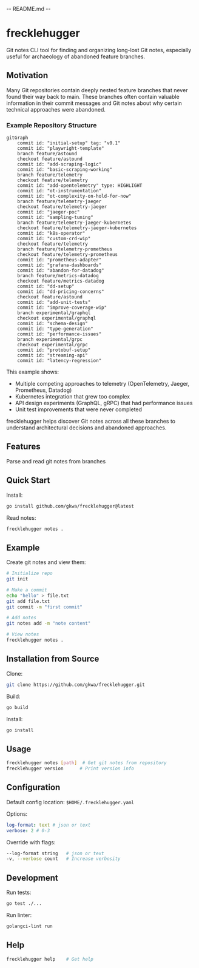 -- README.md --
# frecklehugger

Git notes CLI tool for finding and organizing long-lost Git notes, especially useful for archaeology of abandoned feature branches.

## Motivation

Many Git repositories contain deeply nested feature branches that never found their way back to main. These branches often contain valuable information in their commit messages and Git notes about why certain technical approaches were abandoned.

### Example Repository Structure

```mermaid
gitGraph
    commit id: "initial-setup" tag: "v0.1"
    commit id: "playwright-template"
    branch feature/astound
    checkout feature/astound
    commit id: "add-scraping-logic"
    commit id: "basic-scraping-working"
    branch feature/telemetry
    checkout feature/telemetry
    commit id: "add-opentelemetry" type: HIGHLIGHT
    commit id: "ot-instrumentation"
    commit id: "ot-complexity-on-hold-for-now"
    branch feature/telemetry-jaeger
    checkout feature/telemetry-jaeger
    commit id: "jaeger-poc"
    commit id: "sampling-tuning"
    branch feature/telemetry-jaeger-kubernetes
    checkout feature/telemetry-jaeger-kubernetes 
    commit id: "k8s-operator"
    commit id: "custom-crd-wip"
    checkout feature/telemetry
    branch feature/telemetry-prometheus
    checkout feature/telemetry-prometheus
    commit id: "prometheus-adapter"
    commit id: "grafana-dashboards"
    commit id: "abandon-for-datadog"
    branch feature/metrics-datadog
    checkout feature/metrics-datadog
    commit id: "dd-setup"
    commit id: "dd-pricing-concerns"
    checkout feature/astound
    commit id: "add-unit-tests"
    commit id: "improve-coverage-wip"
    branch experimental/graphql
    checkout experimental/graphql
    commit id: "schema-design"
    commit id: "type-generation"
    commit id: "performance-issues"
    branch experimental/grpc
    checkout experimental/grpc
    commit id: "protobuf-setup"
    commit id: "streaming-api"
    commit id: "latency-regression"
```

This example shows:

- Multiple competing approaches to telemetry (OpenTelemetry, Jaeger, Prometheus, Datadog) 
- Kubernetes integration that grew too complex
- API design experiments (GraphQL, gRPC) that had performance issues
- Unit test improvements that were never completed

frecklehugger helps discover Git notes across all these branches to understand architectural decisions and abandoned approaches.

## Features

Parse and read git notes from branches

## Quick Start

Install:
```bash
go install github.com/gkwa/frecklehugger@latest
```

Read notes:
```bash
frecklehugger notes .
```

## Example

Create git notes and view them:

```bash 
# Initialize repo
git init 

# Make a commit
echo "hello" > file.txt
git add file.txt
git commit -m "first commit"

# Add notes
git notes add -m "note content"

# View notes
frecklehugger notes .
```

## Installation from Source

Clone:
```bash
git clone https://github.com/gkwa/frecklehugger.git
```

Build:
```bash 
go build
```

Install:
```bash
go install
```

## Usage

```bash
frecklehugger notes [path]  # Get git notes from repository
frecklehugger version      # Print version info
```

## Configuration

Default config location: `$HOME/.frecklehugger.yaml`

Options:
```yaml
log-format: text # json or text
verbose: 2 # 0-3
```

Override with flags:
```bash
--log-format string   # json or text
-v, --verbose count   # Increase verbosity 
```

## Development

Run tests:
```bash
go test ./...
```

Run linter:
```bash 
golangci-lint run
```

## Help

```bash
frecklehugger help    # Get help
```